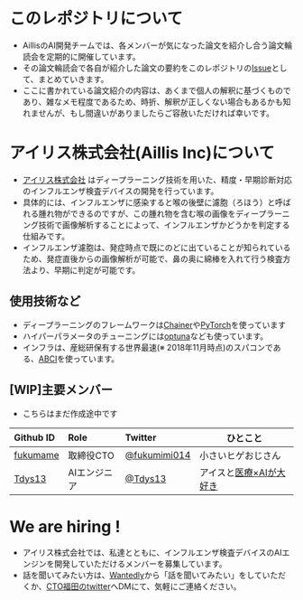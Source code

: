 # このレポジトリについて

- AillisのAI開発チームでは、各メンバーが気になった論文を紹介し合う論文輪読会を定期的に開催しています。
- その論文輪読会で各自が紹介した論文の要約をこのレポジトリの[Issue](https://github.com/AillisInc/paper_survey/issues)として、まとめていきます。
- ここに書かれている論文紹介の内容は、あくまで個人の解釈に基づくものであり、雑なメモ程度であるため、時折、解釈が正しくない場合もあるかも知れませんが、もし間違いがありましたらご容赦いただければ幸いです。

# アイリス株式会社(Aillis Inc)について

- [アイリス株式会社](https://aillis.jp/) はディープラーニング技術を用いた、精度・早期診断対応のインフルエンザ検査デバイスの開発を行っています。
- 具体的には、インフルエンザに感染すると喉の後壁に濾胞（ろほう）と呼ばれる腫れ物ができるのですが、この腫れ物を含む喉の画像をディープラーニング技術で画像解析することによって、インフルエンザかどうかを判定する仕組みです。
- インフルエンザ濾胞は、発症時点で既にのどに出ていることが知られているため、発症直後からの画像解析が可能で、鼻の奥に綿棒を入れて行う検査方法より、早期に判定が可能です。

## 使用技術など

- ディープラーニングのフレームワークは[Chainer](https://github.com/chainer/chainer)や[PyTorch](https://pytorch.org/)を使っています
- ハイパーパラメータのチューニングには[optuna](https://github.com/pfnet/optuna)なども使っています。
- インフラは、産総研保有する世界最速(※ 2018年11月時点)のスパコンである、[ABCI](https://abci.ai/ja/)を使っています。

## [WIP]主要メンバー 

- こちらはまだ作成途中です

| Github ID                               | Role         | Twitter                                         | ひとこと                                                     |
| :-------------------------------------- | :----------- | :---------------------------------------------- | ------------------------------------------------------------ |
| [fukumame](https://github.com/fukumame) | 取締役CTO    | [@fukumimi014](https://twitter.com/fukumimi014) | 小さいヒゲおじさん                                           |
| [Tdys13](https://github.com/Tdys13)     | AIエンジニア | [@Tdys13](https://twitter.com/Tdys13)           | アイスと[医療×AIが大好き](https://speakerdeck.com/tdys13/aixyi-yong-hua-xiang-falsexian-zhuang-toke-neng-xing) |

# We are hiring !

- アイリス株式会社では、私達とともに、インフルエンザ検査デバイスのAIエンジンを開発していただけるメンバーを募集しています。
- 話を聞いてみたい方は、[Wantedly](https://www.wantedly.com/projects/294793)から「話を聞いてみたい」をしていただくか、[CTO福田のtwitter](https://twitter.com/fukumimi014)へDMにて、気軽にご連絡ください。

